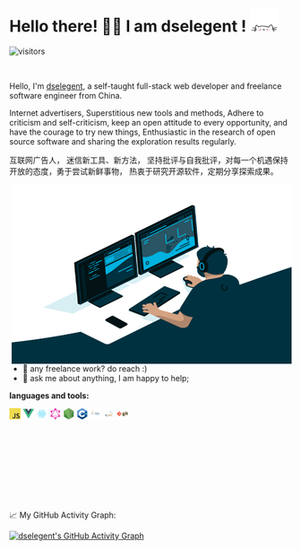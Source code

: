 

# Hello there! 👋🏻 I am dselegent ! <img src="./img/cat.gif" alt="Meaow" width="50" />

![visitors](https://visitor-badge.glitch.me/badge?page_id=dselegent.dselegent)

<br />

Hello, I'm [dselegent](https://blog.dselegent.cf), a self-taught full-stack web developer and freelance software engineer from China.

Internet advertisers,
Superstitious new tools and methods,
Adhere to criticism and self-criticism, keep an open attitude to every opportunity, and have the courage to try new things,
Enthusiastic in the research of open source software and sharing the exploration results regularly.

互联网广告人，
迷信新工具、新方法，
坚持批评与自我批评，对每一个机遇保持开放的态度，勇于尝试新鲜事物，
热衷于研究开源软件，定期分享探索成果。

<img align="right" alt="GIF" src="./img/code.gif?raw=true" width="500" height="320" />

- 💼 any freelance work? do reach :)
- 💬 ask me about anything, I am happy to help;

**languages and tools:**  

<code><img height="20" src="./img/javascript.png"></code>
<code><img height="20" src="./img/vue.png"></code>
<code><img height="20" src="./img/react.png"></code>
<code><img height="20" src="./img/graphql.png"></code>
<code><img height="20" src="./img/nodejs.png"></code>
<code><img height="20" src="./img/cpp.png"></code>
<code><img height="20" src="./img/java.png"></code>
<code><img height="20" src="./img/mysql.png"></code>
<code><img height="20" src="./img/git.png"></code>

<br/>

<br/><br/>

<br/>

<br/>

<br/>

📈 My GitHub Activity Graph:

[![dselegent's GitHub Activity Graph](https://github-readme-activity-graph.cyclic.app/graph?username=dselegent&theme=xcode)](https://github.com/kirklin/kirklin)

